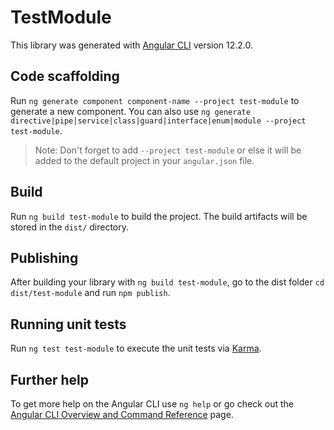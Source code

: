 # TestModule

This library was generated with [Angular CLI](https://github.com/angular/angular-cli) version 12.2.0.

## Code scaffolding

Run `ng generate component component-name --project test-module` to generate a new component. You can also use `ng generate directive|pipe|service|class|guard|interface|enum|module --project test-module`.
> Note: Don't forget to add `--project test-module` or else it will be added to the default project in your `angular.json` file. 

## Build

Run `ng build test-module` to build the project. The build artifacts will be stored in the `dist/` directory.

## Publishing

After building your library with `ng build test-module`, go to the dist folder `cd dist/test-module` and run `npm publish`.

## Running unit tests

Run `ng test test-module` to execute the unit tests via [Karma](https://karma-runner.github.io).

## Further help

To get more help on the Angular CLI use `ng help` or go check out the [Angular CLI Overview and Command Reference](https://angular.io/cli) page.
